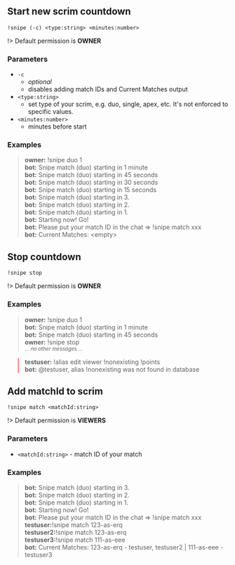 ## Start new scrim countdown

`!snipe (-c) <type:string> <minutes:number>`

!> Default permission is **OWNER**

### Parameters

- `-c`
  - *optional*
  - disables adding match IDs and Current Matches output
- `<type:string>`
  - set type of your scrim, e.g. duo, single, apex, etc. It's
    not enforced to specific values.
- `<minutes:number>`
  - minutes before start

### Examples

<blockquote>
  <strong>owner:</strong> !snipe duo 1 <br>
  <strong>bot:</strong> Snipe match (duo) starting in 1 minute <br>
  <strong>bot:</strong> Snipe match (duo) starting in 45 seconds <br>
  <strong>bot:</strong> Snipe match (duo) starting in 30 seconds <br>
  <strong>bot:</strong> Snipe match (duo) starting in 15 seconds <br>
  <strong>bot:</strong> Snipe match (duo) starting in 3. <br>
  <strong>bot:</strong> Snipe match (duo) starting in 2. <br>
  <strong>bot:</strong> Snipe match (duo) starting in 1. <br>
  <strong>bot:</strong> Starting now! Go! <br>
  <strong>bot:</strong> Please put your match ID in the chat
                        => !snipe match xxx <br>
  <strong>bot:</strong> Current Matches: &lt;empty&gt;
</blockquote>

## Stop countdown

`!snipe stop`

!> Default permission is **OWNER**

### Examples

<blockquote>
  <strong>owner:</strong> !snipe duo 1 <br>
  <strong>bot:</strong> Snipe match (duo) starting in 1 minute <br>
  <strong>bot:</strong> Snipe match (duo) starting in 45 seconds <br>
  <strong>owner:</strong> !snipe stop <br>
  <em><small>... no other messages ...</small></em>
</blockquote>

<blockquote style="border-left-color: #f66">
  <strong>testuser:</strong> !alias edit viewer !nonexisting !points <br>
  <strong>bot:</strong> @testuser, alias !nonexisting was not found in database
</blockquote>

## Add matchId to scrim

`!snipe match <matchId:string>`

!> Default permission is **VIEWERS**

### Parameters

- `<matchId:string>` - match ID of your match

### Examples

<blockquote>
  <strong>bot:</strong> Snipe match (duo) starting in 3. <br>
  <strong>bot:</strong> Snipe match (duo) starting in 2. <br>
  <strong>bot:</strong> Snipe match (duo) starting in 1. <br>
  <strong>bot:</strong> Starting now! Go! <br>
  <strong>bot:</strong> Please put your match ID in the chat
                        => !snipe match xxx <br>
  <strong>testuser:</strong>!snipe match 123-as-erq <br>
  <strong>testuser2:</strong>!snipe match 123-as-erq <br>
  <strong>testuser3:</strong>!snipe match 111-as-eee <br>
  <strong>bot:</strong> Current Matches: 123-as-erq - testuser, testuser2 |
                        111-as-eee - testuser3
</blockquote>
